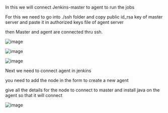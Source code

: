 In this we will connect Jenkins-master to agent to run the jobs

For this we need to go into ./ssh folder and copy public  id_rsa key of master server and paste it in authorized keys file of agent server

then Master and agent are connected thru ssh.

![image](https://user-images.githubusercontent.com/92623347/232556097-11f01fb8-7aa5-43dc-acb0-d90c58b1256f.png)

![image](https://user-images.githubusercontent.com/92623347/232556318-c533d86a-af94-4d7f-913c-af2bce99c25e.png)

![image](https://user-images.githubusercontent.com/92623347/232556697-8d00dcc5-887b-423f-8117-6347fde7488a.png)

Next we need to connect agent in jenkins

you need to add the node in the form to create  a new agent

give all the details for the node  to connect to master and install java on the agent so that it will connect

![image](https://user-images.githubusercontent.com/92623347/232559980-383cf184-eb74-4382-8344-2ef00ba13425.png)

